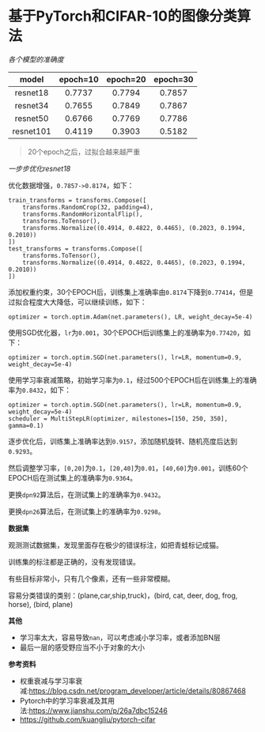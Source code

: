基于PyTorch和CIFAR-10的图像分类算法
====

*各个模型的准确度*

| model        | epoch=10  | epoch=20  | epoch=30  |
| :----------: | :-------: | :-------: | :-------: |
| resnet18     | 0.7737    | 0.7794    | 0.7857    |
| resnet34     | 0.7655    | 0.7849    | 0.7867    |
| resnet50     | 0.6766    | 0.7769    | 0.7786    |
| resnet101    | 0.4119    | 0.3903    | 0.5182    |

> 20个epoch之后，过拟合越来越严重

*一步步优化resnet18*

优化数据增强，`0.7857->0.8174`，如下：
```
train_transforms = transforms.Compose([
    transforms.RandomCrop(32, padding=4),
    transforms.RandomHorizontalFlip(),
    transforms.ToTensor(),
    transforms.Normalize((0.4914, 0.4822, 0.4465), (0.2023, 0.1994, 0.2010))
])
test_transforms = transforms.Compose([
    transforms.ToTensor(),
    transforms.Normalize((0.4914, 0.4822, 0.4465), (0.2023, 0.1994, 0.2010))
])
```

添加权重约束，30个EPOCH后，训练集上准确率由`0.8174`下降到`0.77414`，但是过拟合程度大大降低，可以继续训练，如下：
```
optimizer = torch.optim.Adam(net.parameters(), LR, weight_decay=5e-4)
```

使用SGD优化器，`lr`为`0.001`，30个EPOCH后训练集上的准确率为`0.77420`，如下：
```
optimizer = torch.optim.SGD(net.parameters(), lr=LR, momentum=0.9, weight_decay=5e-4)
```

使用学习率衰减策略，初始学习率为`0.1`，经过500个EPOCH后在训练集上的准确率为`0.8432`，如下：
```
optimizer = torch.optim.SGD(net.parameters(), lr=LR, momentum=0.9, weight_decay=5e-4)
scheduler = MultiStepLR(optimizer, milestones=[150, 250, 350], gamma=0.1)
```

逐步优化后，训练集上准确率达到`0.9157`，添加随机旋转、随机亮度后达到`0.9293`。

然后调整学习率，`[0,20]`为`0.1`，`[20,40]`为`0.01`，`[40,60]`为`0.001`，训练60个EPOCH后在测试集上的准确率为`0.9364`。

更换`dpn92`算法后，在测试集上的准确率为`0.9432`。

更换`dpn26`算法后，在测试集上的准确率为`0.9298`。


**数据集**

观测测试数据集，发现里面存在极少的错误标注，如把青蛙标记成猫。

训练集的标注都是正确的，没有发现错误。

有些目标非常小，只有几个像素，还有一些非常模糊。

容易分类错误的类别：(plane,car,ship,truck)，(bird, cat, deer, dog, frog, horse), (bird, plane)

**其他**

* 学习率太大，容易导致`nan`，可以考虑减小学习率，或者添加BN层
* 最后一层的感受野应当不小于对象的大小

**参考资料**
* 权重衰减与学习率衰减:https://blog.csdn.net/program_developer/article/details/80867468
* Pytorch中的学习率衰减及其用法:https://www.jianshu.com/p/26a7dbc15246
* https://github.com/kuangliu/pytorch-cifar
